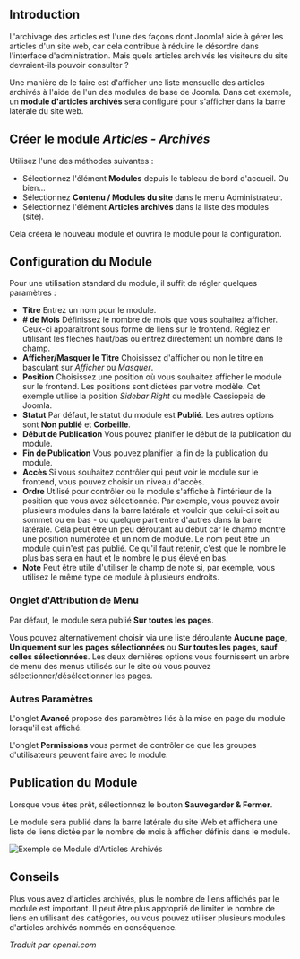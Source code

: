 <!-- Filename: J4.x:How_to_Show_a_Calendar_Month_List_of_Archived_Articles_Using_a_Module / Display title: Articles Archivés -->

## Introduction

L'archivage des articles est l'une des façons dont Joomla! aide à gérer les articles d'un site web, car cela contribue à réduire le désordre dans l'interface d'administration. Mais quels articles archivés les visiteurs du site devraient-ils pouvoir consulter ?

Une manière de le faire est d'afficher une liste mensuelle des articles archivés à l'aide de l'un des modules de base de Joomla. Dans cet exemple, un **module d'articles archivés** sera configuré pour s'afficher dans la barre latérale du site web.

## Créer le module *Articles - Archivés*

Utilisez l'une des méthodes suivantes :
* Sélectionnez l'élément **Modules** depuis le tableau de bord d'accueil. Ou bien...
* Sélectionnez **Contenu / Modules du site** dans le menu Administrateur.
* Sélectionnez l'élément **Articles archivés** dans la liste des modules (site).

Cela créera le nouveau module et ouvrira le module pour la configuration.

## Configuration du Module

Pour une utilisation standard du module, il suffit de régler quelques paramètres :

- **Titre** Entrez un nom pour le module.
- **\# de Mois** Définissez le nombre de mois que vous souhaitez afficher. Ceux-ci apparaîtront sous forme de liens sur le frontend. Réglez en utilisant les flèches haut/bas ou entrez directement un nombre dans le champ.
- **Afficher/Masquer le Titre** Choisissez d'afficher ou non le titre en basculant sur *Afficher* ou *Masquer*.
- **Position** Choisissez une position où vous souhaitez afficher le module sur le frontend. Les positions sont dictées par votre modèle. Cet exemple utilise la position *Sidebar Right* du modèle Cassiopeia de Joomla.
- **Statut** Par défaut, le statut du module est **Publié**. Les autres options sont **Non publié** et **Corbeille**.
- **Début de Publication** Vous pouvez planifier le début de la publication du module.
- **Fin de Publication** Vous pouvez planifier la fin de la publication du module.
- **Accès** Si vous souhaitez contrôler qui peut voir le module sur le frontend, vous pouvez choisir un niveau d'accès.
- **Ordre** Utilisé pour contrôler où le module s'affiche à l'intérieur de la position que vous avez sélectionnée. Par exemple, vous pouvez avoir plusieurs modules dans la barre latérale et vouloir que celui-ci soit au sommet ou en bas - ou quelque part entre d'autres dans la barre latérale. Cela peut être un peu déroutant au début car le champ montre une position numérotée et un nom de module. Le nom peut être un module qui n'est pas publié. Ce qu'il faut retenir, c'est que le nombre le plus bas sera en haut et le nombre le plus élevé en bas.
- **Note** Peut être utile d'utiliser le champ de note si, par exemple, vous utilisez le même type de module à plusieurs endroits.

### Onglet d'Attribution de Menu

Par défaut, le module sera publié **Sur toutes les pages**.

Vous pouvez alternativement choisir via une liste déroulante **Aucune page**, **Uniquement sur les pages sélectionnées** ou **Sur toutes les pages, sauf celles sélectionnées**. Les deux dernières options vous fournissent un arbre de menu des menus utilisés sur le site où vous pouvez sélectionner/désélectionner les pages.

### Autres Paramètres

L'onglet **Avancé** propose des paramètres liés à la mise en page du module lorsqu'il est affiché.

L'onglet **Permissions** vous permet de contrôler ce que les groupes d'utilisateurs peuvent faire avec le module.

## Publication du Module

Lorsque vous êtes prêt, sélectionnez le bouton **Sauvegarder & Fermer**.

Le module sera publié dans la barre latérale du site Web et affichera une liste de liens dictée par le nombre de mois à afficher définis dans le module.

![Exemple de Module d'Articles Archivés](../../../en/images/modules/modules-archived-articles.png "Exemple de Module d'Articles Archivés")

## Conseils

Plus vous avez d'articles archivés, plus le nombre de liens affichés par le module est important. Il peut être plus approprié de limiter le nombre de liens en utilisant des catégories, ou vous pouvez utiliser plusieurs modules d'articles archivés nommés en conséquence.

*Traduit par openai.com*

